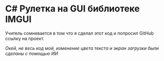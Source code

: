 # C# Рулетка на GUI библиотеке IMGUI
Учитель сомневается в том что я сделал этот код и попросил GitHub ссылку на проект.

*Окей, не весь код мой, изменение цвета текста и экран загрузки были сделаны с помощью ИИ*
